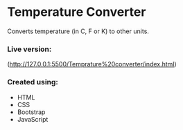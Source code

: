 # Temperature Converter
Converts temperature (in C, F or K) to other units.

### Live version: ###
(http://127.0.0.1:5500/Temprature%20converter/index.html)

### Created using: ###
- HTML
- CSS
- Bootstrap
- JavaScript
